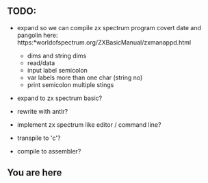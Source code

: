 
TODO:
-----
* expand so we can compile zx spectrum program covert date and pangolin here: https:*worldofspectrum.org/ZXBasicManual/zxmanappd.html
    * dims and string dims
    * read/data
    * input label semicolon
    * var labels more than one char (string no)
    * print semicolon multiple stings

* expand to zx spectrum basic?
* rewrite with antlr?
* implement zx spectrum like editor / command line?
* transpile to 'c'?
* compile to assembler?

You are here
------------
